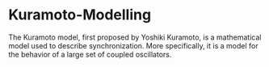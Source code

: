 # Kuramoto-Modelling
The Kuramoto model, first proposed by Yoshiki Kuramoto, is a mathematical model used to describe synchronization. More specifically, it is a model for the behavior of a large set of coupled oscillators.
